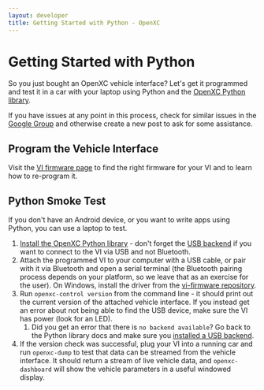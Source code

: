 ```yaml
---
layout: developer
title: Getting Started with Python - OpenXC
---
```


<div class="page-header">
    <h1>Getting Started with Python</h1>
</div>

So you just bought an OpenXC vehicle interface? Let's get it programmed and
test it in a car with your laptop using Python and the [OpenXC Python
library](https://github.com/openxc/openxc-python).

If you have issues at any point in this process, check for similar issues in the
[Google Group](http://groups.google.com/group/openxc) and otherwise create a new
post to ask for some assistance.

## Program the Vehicle Interface

Visit the [VI firmware page](/vehicle-interface/firmware.html) to find the
right firmware for your VI and to learn how to re-program it.

## Python Smoke Test

If you don't have an Android device, or you want to write apps using Python, you
can use a laptop to test.

1. [Install the OpenXC Python
   library](http://python.openxcplatform.com/#installation) - don't forget the
   [USB backend](http://python.openxcplatform.com/en/latest/installation.html#usb-backend) if you want to
   connect to the VI via USB and not Bluetooth.
2. Attach the programmed VI to your computer with a USB cable, or pair with it
   via Bluetooth and open a serial terminal (the Bluetooth pairing process
   depends on your platform, so we leave that as an exercise for the user). On
   Windows, install the driver from the [vi-firmware
   repository](https://github.com/openxc/vi-windows-driver).
3. Run `openxc-control version` from the command line - it should print out the
   current version of the attached vehicle interface. If you instead get an
   error about not being able to find the USB device, make sure the VI has
   power (look for an LED).
   1. Did you get an error that there is `no backend available`? Go back to the
      Python library docs and make sure you [installed a USB
      backend](http://python.openxcplatform.com/en/latest/installation.html#usb-backend).
4. If the version check was successful, plug your VI into a running car and run
   `openxc-dump` to test that data can be streamed from the vehicle interface.
   It should return a stream of live vehicle data, and `openxc-dashboard` will
   show the vehicle parameters in a useful windowed display.
